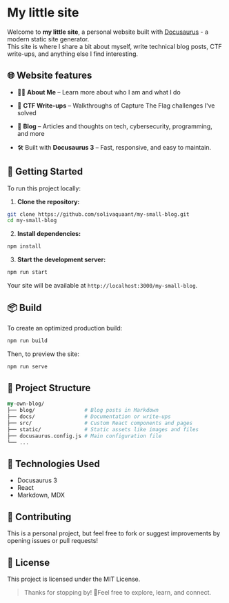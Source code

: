 # My little site

Welcome to **my little site**, a personal website built with [Docusaurus](https://docusaurus.io/) - a modern static site generator.  
This site is where I share a bit about myself, write technical blog posts, CTF write-ups, and anything else I find interesting.

## 🌐 Website features

- 🧑‍💻 **About Me** – Learn more about who I am and what I do
- 🔐 **CTF Write-ups** – Walkthroughs of Capture The Flag challenges I've solved
- 🧠 **Blog** – Articles and thoughts on tech, cybersecurity, programming, and more

- 🛠️ Built with **Docusaurus 3** – Fast, responsive, and easy to maintain.

## 🚀 Getting Started

To run this project locally:

1. **Clone the repository:**
```bash
git clone https://github.com/solivaquaant/my-small-blog.git
cd my-small-blog
```
2. **Install dependencies:**
```bash
npm install
```
3. **Start the development server:**
```bash
npm run start
```
Your site will be available at `http://localhost:3000/my-small-blog`.

## 📦 Build
To create an optimized production build:
```bash
npm run build
```
Then, to preview the site:
```bash
npm run serve
```

## 📁 Project Structure
```perl
my-own-blog/
├── blog/                # Blog posts in Markdown
├── docs/                # Documentation or write-ups
├── src/                 # Custom React components and pages
├── static/              # Static assets like images and files
├── docusaurus.config.js # Main configuration file
└── ...
```

## 🧩 Technologies Used
- Docusaurus 3
- React
- Markdown, MDX

## 🙌 Contributing
This is a personal project, but feel free to fork or suggest improvements by opening issues or pull requests!

## 📄 License
This project is licensed under the MIT License.

> Thanks for stopping by! 👋Feel free to explore, learn, and connect.